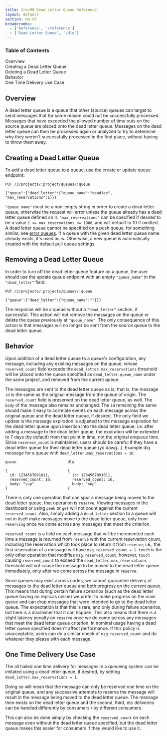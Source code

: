 ```yaml
---
title: IronMQ Dead Letter Queue Reference
layout: default
section: mq-v3
breadcrumbs:
  - ['Reference', '/reference']
  - ['Dead Letter Queue', '/dlq']
---
```


<section id="toc">
  <h3>Table of Contents</h3>
  <ul>
    <li><a href="#overview">Overview</a></li>
    <li><a href="#creating">Creating a Dead Letter Queue</a></li>
    <li><a href="#deleting">Deleting a Dead Letter Queue</a></li>
    <li><a href="#behavior">Behavior</a></li>
    <li><a href="#use-case">One Time Delivery Use Case</a></li>
  </ul>
</section>

<h2 id="overview">Overview</h2>

A dead letter queue is a queue that other (source) queues can target to send
messages that for some reason could not be successfully processed. Messages
that have exceeded the allowed number of time outs on the source queue are
placed onto the dead letter queue. Messages on the dead letter queue can then
be processed again or analyzed to try to determine why they weren't
successfully processed in the first place, without having to throw them away.

<h2 id="creating">Creating a Dead Letter Queue</h2>

To add a dead letter queue to a queue, use the create or update queue
endpoint:

```
PUT /3/projects/:project/queues/:queue

{"queue":{"dead_letter":{"queue_name":"deadies", "max_reservations":1}}}
```

`"queue_name"` must be a non-empty string in order to create a dead letter
queue, otherwise the request will error unless the queue already has a dead
letter queue defined on it. `"max_reservations"` can be specified if desired
to be a value `1 <= max_reservations <= 1000`, and will default to 10 if
omitted. A dead letter queue cannot be specified on a push queue, for
something similar, see [error queues](/reference/push_queues#error_queues).
If a queue with the given dead letter queue name already exists, it's used as
is. Otherwise, a new queue is automatically created with the default pull
queue settings.

<h2 id="deleting">Removing a Dead Letter Queue</h2>

In order to turn off the dead letter queue feature on a queue, the user should
use the update queue endpoint with an empty `"queue_name"` in the
`"dead_letter"` field:

```
PUT /3/projects/:projects/queues/:queue

{"queue":{"dead_letter":{"queue_name":""}}}
```

The response will be a queue without a `"dead_letter"` section, if successful.
This action will not remove the messages on the queue or delete the queue previously
at `"queue_name"`. The only consequence of this action is that messages will
no longer be sent from the source queue to the dead letter queue.

<h2 id="behavior">Behavior</h2>

Upon addition of a dead letter queue to a queue's configuration, any message,
including any existing messages on the queue, whose `reserved_count` field
exceeds the `dead_letter.max_reservations` threshold will be placed onto the
queue specified as `dead_letter.queue_name` under the same project, and
removed from the current queue.

The messages are sent to the dead letter queue as is; that is, the message
`id` is the same as the original message from the queue of origin. The
`reserved_count` field is preserved on the dead letter queue, as well.  The
`body` of the message also remains unchanged. The `id` remaining the same
should make it easy to correlate events on each message across the original
queue and the dead letter queue, if desired. The only field we update is the
message expiration is adjusted to the message expiration for the dead letter
queue upon insertion into the dead letter queue; i.e. after adding a message
to the dead letter queue, the expiration will be extended to 7 days (by
default) from that point in time, not the original enqueue time. Since
`reserved_count` is maintained, users should be careful if they have a dead
letter queue for their dead letter queue (yo dawg...). Example dlq message for
a queue with `dead_letter.max_reservations = 10`:

```
queue                       dlq

{                           {
  id: 1234567891011,          id: 1234567891011,
  reserved_count: 10,         reserved_count: 10,
  body: "sup"                 body: "sup"
}                           {
```

There is only one operation that can spur a message being moved to the dead
letter queue, that operation is `reserve`. Viewing messages in the dashboard
or using `peek` or `get`  will not count against the current `reserved_count`.
Also, simply adding a `dead_letter` section to a queue will not in itself make
messages move to the dead letter queue, only from `reserving` once we come
across any messages that meet the criterion.

`reserved_count` is a field on each message that will be incremented each time
a message is returned from `reserve` with the current reservation count,
including the reservation which took place to return it from `reserve`; i.e.,
the first reservation of a message will have `msg.reserved_count = 1`.
`touch` is the only other operation that modifies `msg.reserved_count`,
however, `touch` causing `reserved_count` to exceed the
`dead_letter.max_reservations` threshold will not cause the message to be
moved to the dead letter queue immediately, only after we come across the
message in `reserve`.

Since queues may exist across nodes, we cannot guarantee delivery of messages
to the dead letter queue and both progress on the current queue. This means
that during certain failure scenarios (such as the dead letter queue having no
replicas online) we prefer to make progress on the main queue and can drop
messages that were intended to go to the dead letter queue. The expectation is
that this is rare, and only during failure scenarios, but here is a disclaimer
that it can happen. This also means that there is a slight latency penalty on
`reserve` once we do come across any messages that meet the dead letter queue
criterion; in nominal usage having a dead letter queue specified doesn't
affect performance. If this policy is unacceptable, users can do a similar
check of `msg.reserved_count` and do whatever they please with each message.

<h2 id="use-case">One Time Delivery Use Case</h2>

The all hailed one time delivery for messages in a queueing system can be
imitated using a dead letter queue, if desired, by setting
`dead_letter.max_reservations = 1`.

Doing so will mean that the message can only be reserved one time on the
original queue, and any successive attempts to reserve the message will result
in the message being moved to the dead letter queue. The message then exists
on the dead letter queue and the second, third, etc deliveries can be handled
differently by consumers / by different consumers.

This can also be done simply by checking the `reserved_count` on each message
even without the dead letter queue specified, but the dead letter queue makes
this easier for consumers if they would like to use it.
